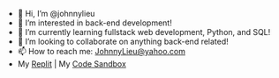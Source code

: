 - 👋 Hi, I’m @johnnylieu
- 👀 I’m interested in back-end development!
- 🌱 I’m currently learning fullstack web development, Python, and SQL! 
- 💞️ I’m looking to collaborate on anything back-end related!
- 📫 How to reach me: JohnnyLieu@yahoo.com
- My [Replit](https://replit.com/@JohnnyLieu) | My [Code Sandbox](https://codesandbox.io/dashboard/recent?workspace=480900de-b9b8-483c-86d5-3f78ace6dd61)

<!---
johnnylieu/johnnylieu is a ✨ special ✨ repository because its `README.md` (this file) appears on your GitHub profile.
You can click the Preview link to take a look at your changes.
--->
